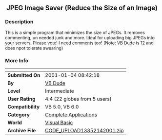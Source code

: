 ﻿<div align="center">

## JPEG Image Saver \(Reduce the Size of an Image\)


</div>

### Description

This is a simple program that minimizes the size of JPEGs. It removes commenting, un needed junk and more. Ideal for uploading big JPEGs into your servers. Please vote! I need comments too! (Note: VB Dude is 12 and does npot tolerate swearing)
 
### More Info
 


<span>             |<span>
---                |---
**Submitted On**   |2001-01-04 08:42:18
**By**             |[VB Dude](https://github.com/Planet-Source-Code/PSCIndex/blob/master/ByAuthor/vb-dude.md)
**Level**          |Intermediate
**User Rating**    |4.4 (22 globes from 5 users)
**Compatibility**  |VB 5\.0, VB 6\.0
**Category**       |[Complete Applications](https://github.com/Planet-Source-Code/PSCIndex/blob/master/ByCategory/complete-applications__1-27.md)
**World**          |[Visual Basic](https://github.com/Planet-Source-Code/PSCIndex/blob/master/ByWorld/visual-basic.md)
**Archive File**   |[CODE\_UPLOAD13352142001\.zip](https://github.com/Planet-Source-Code/vb-dude-jpeg-image-saver-reduce-the-size-of-an-image__1-14105/archive/master.zip)








